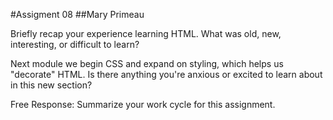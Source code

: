 #Assigment 08
##Mary Primeau

Briefly recap your experience learning HTML. What was old, new, interesting, or difficult to learn?


Next module we begin CSS and expand on styling, which helps us "decorate" HTML. Is there anything you're anxious or excited to learn about in this new section?


Free Response: Summarize your work cycle for this assignment.
